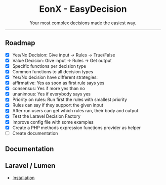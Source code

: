<div align="center">
    <h1>EonX - EasyDecision</h1>
    <p>Your most complex decisions made the easiest way.</p>
</div>

---

## Roadmap

- [x] Yes/No Decision: Give input -> Rules -> True/False
- [x] Value Decision: Give input -> Rules -> Get output
- [x] Specific functions per decision type
- [x] Common functions to all decision types
- [x] Yes/No decision have different strategies:
- [x] affirmative: Yes as soon as first rule says yes
- [x] consensus: Yes if more yes than no
- [x] unanimous: Yes if everybody says yes
- [x] Priority on rules: Run first the rules with smallest priority
- [x] Rules can say if they support the given input
- [x] After run users can get which rules ran, their body and output
- [x] Test the Laravel Decision Factory
- [x] Improve config file with some examples
- [x] Create a PHP methods expression functions provider as helper
- [ ] Create documentation

## Documentation

## Laravel / Lumen

- [Installation](docs/laravel_install.md)
